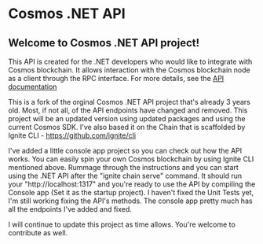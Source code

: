 # Cosmos .NET API

## Welcome to Cosmos .NET API project! 
This API is created for the .NET developers who would like to integrate with Cosmos blockchain. It allows interaction with the Cosmos blockchain node as a client through the RPC interface. For more details, see the [API documentation](docs/index.md)

This is a fork of the orginal Cosmos .NET API project that's already 3 years old. Most, if not all, of the API endpoints have changed and removed. This project will be an updated version using updated packages and using the current Cosmos SDK. I've also based it on the Chain that is scaffolded by Ignite CLI - https://github.com/ignite/cli

I've added a little console app project so you can check out how the API works. You can easily spin your own Cosmos blockchain by using Ignite CLI mentioned above. Rummage through the instructions and you can start using the .NET API after the "ignite chain serve" command. It should run your "http://localhost:1317" and you're ready to use the API by compiling the Console app (Set it as the startup project). I haven't fixed the Unit Tests yet, I'm still working fixing the API's methods. The console app pretty much has all the endpoints I've added and fixed.

I will continue to update this project as time allows. You're welcome to contribute as well.
